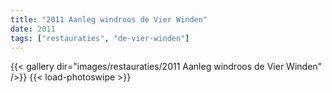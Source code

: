 ```yaml
---
title: "2011 Aanleg windroos de Vier Winden"
date: 2011
tags: ["restauraties", "de-vier-winden"]
---
```


{{< gallery dir="images/restauraties/2011 Aanleg windroos de Vier Winden" />}}
{{< load-photoswipe >}}